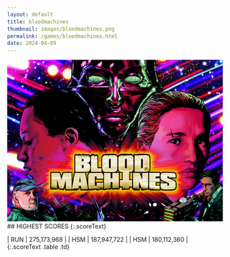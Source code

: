 ```yaml
---
layout: default
title: bloodmachines
thumbnail: images/bloodmachines.png
permalink: /games/bloodmachines.html
date: 2024-04-09
---
```


<img src="../images/bloodmachines.png" class="gameThumbnail img-fluid mx-auto align-middle">
## HIGHEST SCORES
{:.scoreText}

| RUN | 275,173,968 | 
| HSM | 187,947,722 | 
| HSM | 180,112,360 | 
{:.scoreText .table .td}
